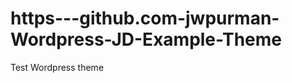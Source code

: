 https---github.com-jwpurman-Wordpress-JD-Example-Theme
======================================================

Test Wordpress theme
